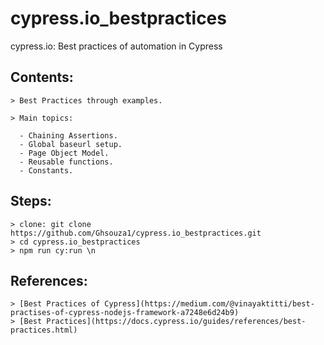 # cypress.io_bestpractices
cypress.io: Best practices of automation in Cypress


## Contents:
```
> Best Practices through examples.

> Main topics:

  - Chaining Assertions.
  - Global baseurl setup.
  - Page Object Model.
  - Reusable functions.
  - Constants.
```

## Steps:
```
> clone: git clone https://github.com/Ghsouza1/cypress.io_bestpractices.git
> cd cypress.io_bestpractices
> npm run cy:run \n
```

## References:
```
> [Best Practices of Cypress](https://medium.com/@vinayaktitti/best-practises-of-cypress-nodejs-framework-a7248e6d24b9)
> [Best Practices](https://docs.cypress.io/guides/references/best-practices.html)
```
